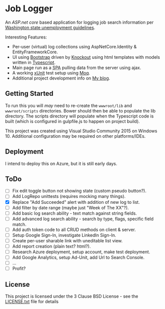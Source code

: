 # Job Logger

An *ASP.net core* based application for logging job search information per
[Washington state unemployment guidelines](https://esd.wa.gov/unemployment/job-search-requirements).

Interesting Features:

* Per-user (virtual) log collections using AspNetCore.Identity & EntityFrameworkCore.
* UI using [Bootstrap](http://getbootstrap.com/getting-started/) driven by
    [Knockout](http://knockoutjs.com/index.html) using html templates with
    models written in [Typescript](https://www.typescriptlang.org/index.html).
* Main page run as a <abbr title="Single Page Application">SPA</abbr> pulling
    data from the server using ajax.
* A working [xUnit](https://xunit.github.io/) test setup using
    [Moq](https://github.com/Moq/moq4/wiki/Quickstart).
* Additional project development info on [My blog](http://kitsu.github.io/tags/aspnetcore/).

## Getting Started

To run this you will *may* need to re-create the `wwwroot/lib` and
`wwwroot/scripts` directories. Bower should then be able to populate the lib
directory. The scripts directory will populate when the Typescript code is
built (which is configured in gulpfile.js to happen on project build).

This project was created using Visual Studio Community 2015 on Windows 10.
Additional configuration may be required on other platforms/IDEs.

## Deployment

I intend to deploy this on Azure, but it is still early days.

## ToDo

- [ ] Fix edit toggle button not showing state (custom pseudo button?).
- [ ] Add LogRepo unittests (requires mocking many things).
- [x] Replace "Add Succeeded" alert with addition of new log to list.
- [ ] Add filter by date range (maybe just "Week of The XX"?).
- [ ] Add basic log search ability - text match against string fields.
- [ ] Add advanced log search ability - search by type, flags, specific field match.
- [ ] Add auth token code to all CRUD methods on client & server.
- [ ] Setup Google Sign-In, investigate LinkedIn Sign-In.
- [ ] Create per-user sharable link with uneditable list view.
- [ ] Add report creation (plain text? html?).
- [ ] Research Azure deployment, setup account, make test deployment.
- [ ] Add Google Analytics, setup Ad-Unit, add Url to Search Console.
- [ ] ...
- [ ] Profit?

## License

This project is licensed under the 3 Clause BSD License - see the
[LICENSE.txt](LICENSE.txt) file for details

